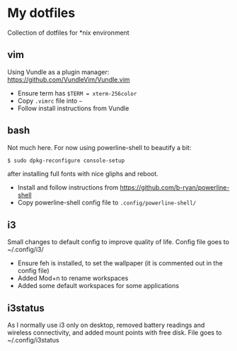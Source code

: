 # My dotfiles

Collection of dotfiles for \*nix environment

## vim

Using Vundle as a plugin manager: <https://github.com/VundleVim/Vundle.vim>

- Ensure term has `$TERM = xterm-256color`
- Copy `.vimrc` file into `~`
- Follow install instructions from Vundle

## bash

Not much here. For now using powerline-shell to beautify a bit:

```sh
$ sudo dpkg-reconfigure console-setup
```

after installing full fonts with nice gliphs and reboot.

- Install and follow instructions from <https://github.com/b-ryan/powerline-shell>
- Copy powerline-shell config file to `.config/powerline-shell/`

## i3

Small changes to default config to improve quality of life. Config file goes to ~/.config/i3/

- Ensure feh is installed, to set the wallpaper (it is commented out in the config file)
- Added Mod+n to rename workspaces
- Added some default workspaces for some applications

## i3status

As I normally use i3 only on desktop, removed battery readings and wireless connectivity, and added mount points with free disk. File goes to ~/.config/i3status
